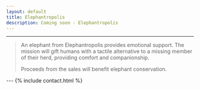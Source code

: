 ```yaml
---
layout: default
title: Elephantropolis
description: Coming soon - Elephantropolis
---
```

---
<blockquote class="center">
<p>An elephant from Elephantropolis provides emotional support. The mission will
gift humans with a tactile alternative to a missing member of their herd, providing
comfort and companionship.</p>
<p>Proceeds from the sales will benefit elephant conservation.</p>
</blockquote>
---
{% include contact.html %}

